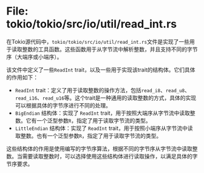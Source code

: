 # File: tokio/tokio/src/io/util/read_int.rs

在Tokio源代码中，`tokio/tokio/src/io/util/read_int.rs`文件是实现了一些用于读取整数的工具函数。这些函数用于从字节流中解析整数，并且支持不同的字节序（大端序或小端序）。

该文件中定义了一些`ReadInt` trait，以及一些用于实现该trait的结构体。它们具体的作用如下：

- `ReadInt` trait：定义了用于读取整数的操作方法，包括`read_i8`、`read_u8`、`read_i16`、`read_u16`等。这个trait是一种通用的读取整数的方式，具体的实现可以根据具体的字节序进行不同的处理。
- `BigEndian` 结构体：实现了 `ReadInt` trait，用于按照大端序从字节流中读取整数。它有一个泛型参数`R`，指定了用于读取字节流的类型。
- `LittleEndian` 结构体：实现了 `ReadInt` trait，用于按照小端序从字节流中读取整数。也有一个泛型参数`R`，指定了用于读取字节流的类型。

这些结构体的作用是使用编写的字节序算法，根据不同的字节序从字节流中读取整数。当需要读取整数时，可以选择使用这些结构体进行读取操作，以满足具体的字节序要求。

